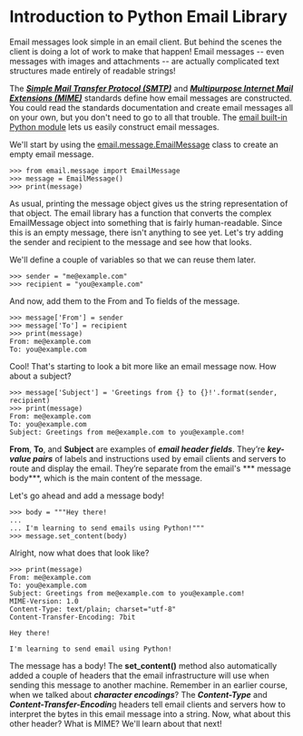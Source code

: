 # Introduction to Python Email Library

Email messages look simple in an email client. But behind the scenes the client is doing a lot of work to make that
happen! Email messages -- even messages with images and attachments -- are actually complicated text structures made
entirely of readable strings!

The ***[Simple Mail Transfer Protocol (SMTP)](https://tools.ietf.org/html/rfc2821.html)***
and ***[Multipurpose Internet Mail Extensions (MIME)](https://tools.ietf.org/html/rfc2045)*** standards define how email
messages are constructed. You could read the standards documentation and create email messages all on your own, but you
don't need to go to all that trouble. The [email built-in Python module](https://docs.python.org/3/library/email.html)
lets us easily construct email messages.

We'll start by using
the [email.message.EmailMessage](https://docs.python.org/3/library/email.message.html#email.message.EmailMessage) class
to create an empty email message.

```
>>> from email.message import EmailMessage
>>> message = EmailMessage()
>>> print(message)
```

As usual, printing the message object gives us the string representation of that object. The email library has a
function that converts the complex EmailMessage object into something that is fairly human-readable. Since this is an
empty message, there isn't anything to see yet. Let's try adding the sender and recipient to the message and see how
that looks.

We'll define a couple of variables so that we can reuse them later.

```
>>> sender = "me@example.com"
>>> recipient = "you@example.com"
```

And now, add them to the From and To fields of the message.

```
>>> message['From'] = sender
>>> message['To'] = recipient
>>> print(message)
From: me@example.com
To: you@example.com
```

Cool! That's starting to look a bit more like an email message now. How about a subject?

```
>>> message['Subject'] = 'Greetings from {} to {}!'.format(sender, recipient)
>>> print(message)
From: me@example.com
To: you@example.com
Subject: Greetings from me@example.com to you@example.com!
```

**From**, **To**, and **Subject** are examples of ***email header fields***. They’re ***key-value pairs*** of labels and
instructions used by email clients and servers to route and display the email. They’re separate from the email's ***
message body***, which is the main content of the message.

Let's go ahead and add a message body!

```
>>> body = """Hey there!
...
... I'm learning to send emails using Python!"""
>>> message.set_content(body)
```

Alright, now what does that look like?

```
>>> print(message)
From: me@example.com
To: you@example.com
Subject: Greetings from me@example.com to you@example.com!
MIME-Version: 1.0
Content-Type: text/plain; charset="utf-8"
Content-Transfer-Encoding: 7bit

Hey there!

I'm learning to send email using Python!
```

The message has a body! The **set_content()** method also automatically added a couple of headers that the email
infrastructure will use when sending this message to another machine. Remember in an earlier course, when we talked
about ***character encodings***? The ***Content-Type*** and ***Content-Transfer-Encodin***g headers tell email clients
and servers how to interpret the bytes in this email message into a string. Now, what about this other header? What is
MIME? We'll learn about that next!